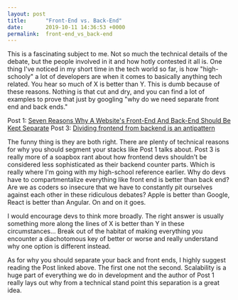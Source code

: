 ```yaml
---
layout: post
title:      "Front-End vs. Back-End"
date:       2019-10-11 14:36:53 +0000
permalink:  front-end_vs_back-end
---
```



This is a fascinating subject to me. Not so much the technical details of the debate, but the people involved in it and how hotly contested it all is. One thing I've noticed in my short time in the tech world so far, is how "high-schooly" a lot of developers are when it comes to basically anything tech related. You hear so much of X is better than Y. This is dumb because of these reasons. Nothing is that cut and dry, and you can find a lot of examples to prove that just by googling "why do we need separate front end and back ends."

Post 1: [Seven Reasons Why A Website's Front-End And Back-End Should Be Kept Separate](https://www.forbes.com/sites/forbestechcouncil/2018/07/19/seven-reasons-why-a-websites-front-end-and-back-end-should-be-kept-separate/#1e4844cc4fca)
Post 3: [Dividing frontend from backend is an antipattern](https://www.thoughtworks.com/insights/blog/dividing-frontend-backend-antipattern)

The funny thing is they are both right. There are plenty of technical reasons for why you should segment your stacks like Post 1 talks about. Post 3 is really more of a soapbox rant about how frontend devs shouldn't be considered less sophisticated as their backend counter parts. Which is really where I'm going with my high-school reference earlier. Why do devs have to compartmentalize everything like front end is better than back end? Are we as coders so insecure that we have to constantly pit ourselves against each other in these ridiculous debates? Apple is better than Google, React is better than Angular. On and on it goes. 

I would encourage devs to think more broadly. The right answer is usually something more along the lines of X is better than Y in these circumstances... Break out of the habitat of making everything you encounter a diachotomous key of better or worse and really understand why one option is different instead. 

As for why you should separate your back and front ends, I highly suggest reading the Post linked above. The first one not the second. Scalability is a huge part of everything we do in development and the author of Post 1 really lays out why from a technical stand point this separation is a great idea. 
